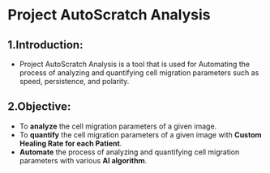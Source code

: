 # **Project AutoScratch Analysis**

## 1.**Introduction:**
- Project AutoScratch Analysis is a tool that is used for Automating the process of 
analyzing and quantifying cell migration parameters such as speed, persistence, and polarity.

## 2.**Objective:**
- To **analyze** the cell migration parameters of a given image.
- To **quantify** the cell migration parameters of a given image with **Custom Healing Rate for each Patient**.
- **Automate** the process of analyzing and quantifying cell migration parameters with various **AI algorithm**.